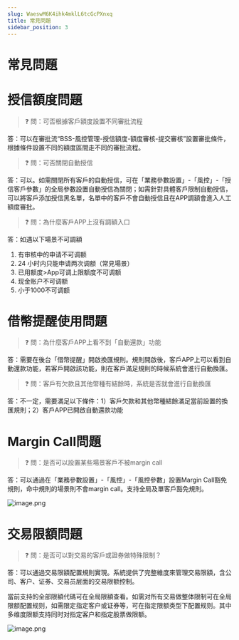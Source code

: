 ```yaml
---
slug: WaeswM6K4ihk4mklL6tcGcPXnxq
title: 常見問題
sidebar_position: 3
---
```



# 常見問題


# 授信額度問題


> ❓ 問：可否根據客戶額度設置不同審批流程


答：可以在審批流“BSS-風控管理-授信額度-額度審核-提交審核”設置審批條件，根據條件設置不同的額度區間走不同的審批流程。


> ❓ 問：可否關閉自動授信


答：可以。如需關閉所有客戶的自動授信，可在「業務參數設置」-「風控」-「授信客戶參數」的全局參數設置自動授信為關閉；如需針對具體客戶限制自動授信，可以將客戶添加授信黑名單，名單中的客戶不會自動授信且在APP調額會進入人工額度審批。


> ❓ 問：為什麼客戶APP上沒有調額入口


答：如遇以下場景不可調額

1. 有审核中的申请不可调额
2. 24 小时内只能申请两次调额（常見場景）
3. 已用额度>App可调上限额度不可调额
4. 现金账户不可调额
5. 小于1000不可调额

# 借幣提醒使用問題


> ❓ 問：為什麼客戶APP上看不到「自動還款」功能


答：需要在後台「借幣提醒」開啟換匯規則。規則開啟後，客戶APP上可以看到自動還款功能，若客戶開啟該功能，則在客戶滿足規則的時候系統會進行自動換匯。


> ❓ 問：客戶有欠款且其他幣種有結餘時，系統是否就會進行自動換匯


答：不一定，需要滿足以下條件：1）客戶欠款和其他幣種結餘滿足當前設置的換匯規則；2）客戶APP已開啟自動還款功能


# Margin Call問題


> ❓ 問：是否可以設置某些場景客戶不被margin call


答：可以通過在「業務參數設置」-「風控」-「風控參數」設置Margin Call豁免規則，命中規則的場景則不會margin call。支持全局及單客戶豁免規則。


![image.png](/assets/9ac61687a12045f0f783afc26d196b0d.png)


# 交易限額問題


> ❓ 問：是否可以對交易的客戶或證券做特殊限制？


答：可以通過交易限額配置規則實現。系統提供了完整維度來管理交易限額，含公司、客户、证券、交易员层面的交易限额控制。


當前支持的全部限額代碼可在全局限額查看。如需对所有交易做整体限制可在全局限额配置规则，如需限定指定客户或证券等，可在指定限额类型下配置规则。其中多维度限额支持同时对指定客户和指定股票做限额。


![image.png](/assets/a051a74ded632c0f1ff6db27374301fb.png)

